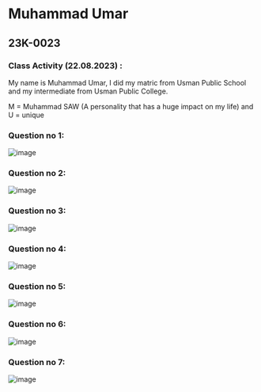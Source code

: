 # Muhammad Umar

## 23K-0023

### Class Activity (22.08.2023) :

My name is Muhammad Umar, I did my matric from Usman Public School and my intermediate from Usman Public College.

M = Muhammad SAW (A personality that has a huge impact on my life) and U = unique

### Question no 1:

![image](https://github.com/M-Umar4002/PfFall23/assets/134300686/da86b7c6-2279-46c2-94f1-d968de7b2976)

### Question no 2:

![image](https://github.com/M-Umar4002/PfFall23/assets/134300686/885b5d1a-e561-4419-81d8-9e6674df8697)

### Question no 3:

![image](https://github.com/M-Umar4002/PfFall23/assets/134300686/453cb709-b76a-4893-a20f-676d786bb86b)

### Question no 4:

![image](https://github.com/M-Umar4002/PfFall23/assets/134300686/a0b688e3-be42-4df9-96dd-f1e7a6c835a0)

### Question no 5:

![image](https://github.com/M-Umar4002/PfFall23/assets/134300686/a13fe5ea-6136-4992-9af1-d1404b7a6215)

### Question no 6:

![image](https://github.com/M-Umar4002/PfFall23/assets/134300686/f94a3261-bca0-413b-90c4-851250365743)

### Question no 7:

![image](https://github.com/M-Umar4002/PfFall23/assets/134300686/4f79e332-4b2b-47c3-aba3-eb4827f30b2c)
